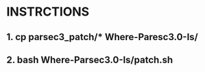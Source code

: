 # INSTRCTIONS
##  1. cp parsec3_patch/* Where-Paresc3.0-Is/
##  2. bash Where-Parsec3.0-Is/patch.sh
